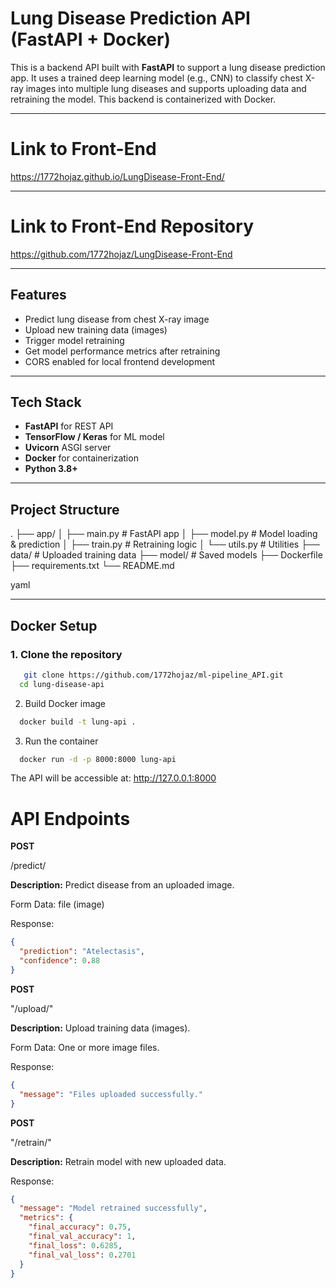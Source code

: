 #  Lung Disease Prediction API (FastAPI + Docker)

This is a backend API built with **FastAPI** to support a lung disease prediction app. It uses a trained deep learning model (e.g., CNN) to classify chest X-ray images into multiple lung diseases and supports uploading data and retraining the model. This backend is containerized with Docker.

---

# Link to Front-End
https://1772hojaz.github.io/LungDisease-Front-End/

---
# Link to Front-End Repository
https://github.com/1772hojaz/LungDisease-Front-End

---
## Features

-  Predict lung disease from chest X-ray image
-  Upload new training data (images)
-  Trigger model retraining
-  Get model performance metrics after retraining
-  CORS enabled for local frontend development

---

##  Tech Stack

- **FastAPI** for REST API
- **TensorFlow / Keras** for ML model
- **Uvicorn** ASGI server
- **Docker** for containerization
- **Python 3.8+**

---

##  Project Structure

. ├── app/ │ ├── main.py # FastAPI app │ ├── model.py # Model loading & prediction │ ├── train.py # Retraining logic │ └── utils.py # Utilities ├── data/ # Uploaded training data ├── model/ # Saved models ├── Dockerfile ├── requirements.txt └── README.md

yaml

---

##  Docker Setup

### 1. Clone the repository

```bash
   git clone https://github.com/1772hojaz/ml-pipeline_API.git
  cd lung-disease-api
  ```

2. Build Docker image
  ```bash
    docker build -t lung-api .
  ```
3. Run the container
  ```bash
    docker run -d -p 8000:8000 lung-api
```
The API will be accessible at: http://127.0.0.1:8000

# API Endpoints
**POST**

/predict/


**Description:** Predict disease from an uploaded image.

Form Data: file (image)

Response:

```json
{
  "prediction": "Atelectasis",
  "confidence": 0.88
}
```
**POST**

"/upload/"

**Description:** Upload training data (images).

Form Data: One or more image files.

Response:

```json
{
  "message": "Files uploaded successfully."
}
```
**POST**

"/retrain/"

**Description:** Retrain model with new uploaded data.

Response:

```json
{
  "message": "Model retrained successfully",
  "metrics": {
    "final_accuracy": 0.75,
    "final_val_accuracy": 1,
    "final_loss": 0.6285,
    "final_val_loss": 0.2701
  }
}
